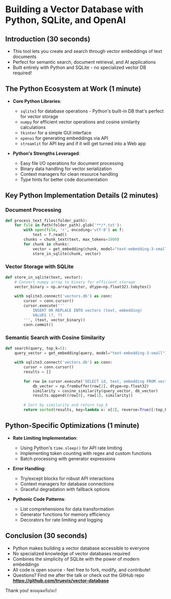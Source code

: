 # Building a Vector Database with Python, SQLite, and OpenAI

## Introduction (30 seconds)

- This tool lets you create and search through vector embeddings of text documents
- Perfect for semantic search, document retrieval, and AI applications
- Built entirely with Python and SQLite - no specialized vector DB required!

## The Python Ecosystem at Work (1 minute)

- **Core Python Libraries**:

  - `sqlite3` for database operations - Python's built-in DB that's perfect for vector storage
  - `numpy` for efficient vector operations and cosine similarity calculations
  - `tkinter` for a simple GUI interface
  - `openai` for generating embeddings via API
  - `streamlit` for API key and if it will get turned into a Web app
- **Python's Strengths Leveraged**:

  - Easy file I/O operations for document processing
  - Binary data handling for vector serialization
  - Context managers for clean resource handling
  - Type hints for better code documentation

## Key Python Implementation Details (2 minutes)

### Document Processing

```python
def process_text_files(folder_path):
    for file in Path(folder_path).glob('**/*.txt'):
        with open(file, 'r', encoding='utf-8') as f:
            text = f.read()
        chunks = chunk_text(text, max_tokens=1000)
        for chunk in chunks:
            vector = get_embedding(chunk, model="text-embedding-3-small")
            store_in_sqlite(chunk, vector)
```

### Vector Storage with SQLite

```python
def store_in_sqlite(text, vector):
    # Convert numpy array to binary for efficient storage
    vector_binary = np.array(vector, dtype=np.float32).tobytes()
  
    with sqlite3.connect('vectors.db') as conn:
        cursor = conn.cursor()
        cursor.execute('''
            INSERT OR REPLACE INTO vectors (text, embedding) 
            VALUES (?, ?)
        ''', (text, vector_binary))
        conn.commit()
```

### Semantic Search with Cosine Similarity

```python
def search(query, top_k=5):
    query_vector = get_embedding(query, model="text-embedding-3-small")
  
    with sqlite3.connect('vectors.db') as conn:
        cursor = conn.cursor()
        results = []
      
        for row in cursor.execute('SELECT id, text, embedding FROM vectors'):
            db_vector = np.frombuffer(row[2], dtype=np.float32)
            similarity = cosine_similarity(query_vector, db_vector)
            results.append((row[0], row[1], similarity))
      
        # Sort by similarity and return top_k
        return sorted(results, key=lambda x: x[2], reverse=True)[:top_k]
```

## Python-Specific Optimizations (1 minute)

- **Rate Limiting Implementation**:

  - Using Python's `time.sleep()` for API rate limiting
  - Implementing token counting with regex and custom functions
  - Batch processing with generator expressions
- **Error Handling**:

  - Try/except blocks for robust API interactions
  - Context managers for database connections
  - Graceful degradation with fallback options
- **Pythonic Code Patterns**:

  - List comprehensions for data transformation
  - Generator functions for memory efficiency
  - Decorators for rate limiting and logging

## Conclusion (30 seconds)

- Python makes building a vector database accessible to everyone
- No specialized knowledge of vector databases required
- Combines the simplicity of SQLite with the power of modern embeddings
- All code is open source - feel free to fork, modify, and contribute!
- Questions? Find me after the talk or check out the GitHub repo **https://github.com/truevis/vector-database**

Thank you! ขอบคุณครับ/คะ!

